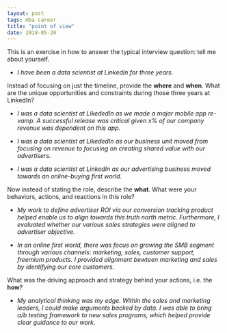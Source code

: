 ```yaml
---
layout: post
tags: mba career
title: "point of view"
date: 2018-05-20
---
```


This is an exercise in how to answer the typical interview question: tell me about yourself.

* _I have been a data scientist at LinkedIn for three years._

Instead of focusing on just the timeline, provide the **where** and **when**. What are the unique opportunities and constraints during those three years at LinkedIn?

* _I was a data scientist at LikededIn as we made a major mobile app re-vamp. A successful release was critical given x% of our company revenue was dependent on this app._

* _I was a data scientist at LikededIn as our business unit moved from focusing on revenue to focusing on creating shared value with our advertisers._

* _I was a data scientist at LinkedIn as our advertising business moved towards an online-buying first world._

Now instead of stating the role, describe the **what**. What were your behaviors, actions, and reactions in this role?

* _My work to define advertiser ROI via our conversion tracking product helped enable us to align towards this truth north metric. Furthermore, I evaluated whether our various sales strategies were aligned to advertiser objective._

* _In an online first world, there was focus on growing the SMB segment through various channels: marketing, sales, customer support, freemium products. I provided alignment bewteen marketing and sales by identifying our core customers._

What was the driving approach and strategy behind your actions, i.e. the **how**?

* _My analytical thinking was my edge. Within the sales and marketing leaders, I could make arguments backed by data. I was able to bring a/b testing framework to new sales programs, which helped provide clear guidance to our work._

